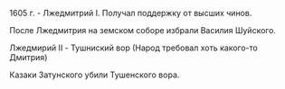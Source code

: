 1605 г. - Лжедмитрий I. Получал поддержку от высших чинов. 

После Лжедмитрия на земском соборе избрали Василия Шуйского. 

Лжедмирий II - Тушниский вор (Народ требовал хоть какого-то Дмитрия)

Казаки Затунского убили Тушенского вора.